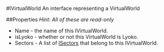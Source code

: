 #IVirtualWorld
An interface representing a VirtualWorld

##Properties
*Hint: All of these are read-only*

  + Name - the name of this IVirtualWorld.
  + isLyoko - whether or not this VirtualWorld is Lyoko.
  + Sectors - A list of [ISectors](./ISector.md) that belong to this IVirtualWorld.
